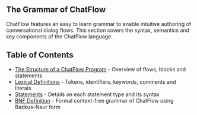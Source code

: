 ## The Grammar of ChatFlow

ChatFlow features an easy to learn grammar to enable intuitive authoring of conversational dialog flows. This section covers the syntax, semantics and key components of the ChatFlow language.

## Table of Contents

- [The Structure of a ChatFlow Program](structure.md) - Overview of flows, blocks and statements
- [Lexical Definitions](lexical.md) - Tokens, identifiers, keywords, comments and literals
- [Statements](statement.md) - Details on each statement type and its syntax
- [BNF Definition](BNF.md) - Formal context-free grammar of ChatFlow using Backus–Naur form